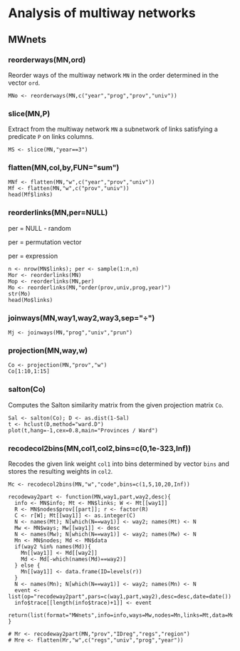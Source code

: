 # Analysis of multiway networks

## MWnets

### reorderways(MN,ord)

Reorder ways of the multiway network `MN` in the order determined in the vector `ord`. 
```
MNo <- reorderways(MN,c("year","prog","prov","univ")) 
```

### slice(MN,P)

Extract from the multiway network `MN` a subnetwork of links satisfying a predicate `P` on links columns.
```
MS <- slice(MN,"year==3")
```

### flatten(MN,col,by,FUN="sum")
```
MNf <- flatten(MN,"w",c("year","prov","univ"))
Mf <- flatten(MN,"w",c("prov","univ"))
head(Mf$links)
```

### reorderlinks(MN,per=NULL)

per = NULL - random

per = permutation vector

per = expression
```
n <- nrow(MN$links); per <- sample(1:n,n)
Mor <- reorderlinks(MN)
Mop <- reorderlinks(MN,per)
Mo <- reorderlinks(MN,"order(prov,univ,prog,year)")
str(Mo)
head(Mo$links)
```

### joinways(MN,way1,way2,way3,sep="÷")
```
Mj <- joinways(MN,"prog","univ","prun")
```

### projection(MN,way,w)

```
Co <- projection(MN,"prov","w")
Co[1:10,1:15]
```
### salton(Co)

Computes the Salton similarity matrix from the given projection matrix `Co`.
```
Sal <- salton(Co); D <- as.dist(1-Sal)
t <- hclust(D,method="ward.D")
plot(t,hang=-1,cex=0.8,main="Provinces / Ward")
```

### recodecol2bins(MN,col1,col2,bins=c(0,1e-323,Inf))

Recodes the given link weight `col1` into bins determined by vector `bins` and stores the resulting weights in `col2`.

```
Mc <- recodecol2bins(MN,"w","code",bins=c(1,5,10,20,Inf))
```

```
recodeway2part <- function(MN,way1,part,way2,desc){
  info <- MN$info; Mt <- MN$links; W <- Mt[[way1]]
  R <- MN$nodes$prov[[part]]; r <- factor(R)
  C <- r[W]; Mt[[way1]] <- as.integer(C)
  N <- names(Mt); N[which(N==way1)] <- way2; names(Mt) <- N
  Mw <- MN$ways; Mw[[way1]] <- desc
  N <- names(Mw); N[which(N==way1)] <- way2; names(Mw) <- N
  Mn <- MN$nodes; Md <- MN$data
  if(way2 %in% names(Md)){
    Mn[[way1]] <- Md[[way2]]
    Md <- Md[-which(names(Md)==way2)] 
  } else {
    Mn[[way1]] <- data.frame(ID=levels(r))
  }
  N <- names(Mn); N[which(N==way1)] <- way2; names(Mn) <- N
  event <- list(op="recodeway2part",pars=c(way1,part,way2),desc=desc,date=date())
  info$trace[[length(info$trace)+1]] <- event
  return(list(format="MWnets",info=info,ways=Mw,nodes=Mn,links=Mt,data=Md)) 
}

# Mr <- recodeway2part(MN,"prov","IDreg","regs","region")
# Mre <- flatten(Mr,"w",c("regs","univ","prog","year"))
```

```


```


